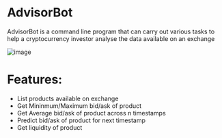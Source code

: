 # AdvisorBot

AdvisorBot is a command line program that can carry out various tasks to help a cryptocurrency investor analyse the data available on an exchange

![image](https://user-images.githubusercontent.com/34765710/176857180-9f52547c-f126-46c3-adba-dd4249a2cf70.png)

# Features:
- List products available on exchange
- Get Mininmum/Maximum bid/ask of product
- Get Average bid/ask of product across n timestamps
- Predict bid/ask of product for next timestamp
- Get liquidity of product
